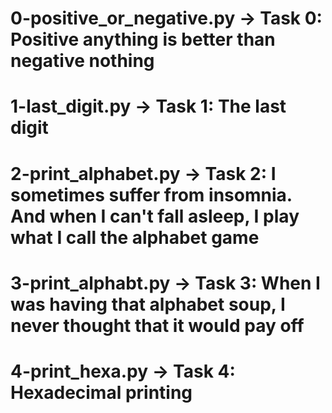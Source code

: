 # 0-positive_or_negative.py -> Task 0: Positive anything is better than negative nothing
# 1-last_digit.py -> Task 1: The last digit
# 2-print_alphabet.py -> Task 2: I sometimes suffer from insomnia. And when I can't fall asleep,    I play what I call the alphabet game
# 3-print_alphabt.py -> Task 3: When I was having that alphabet soup, I never thought that it would pay off
# 4-print_hexa.py -> Task 4: Hexadecimal printing
#